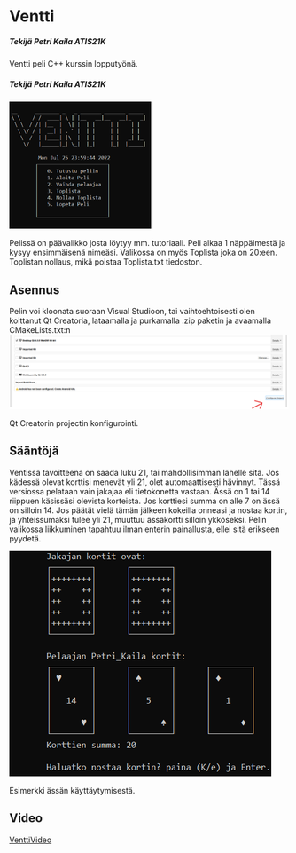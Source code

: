 # Ventti
##### Tekijä Petri Kaila ATIS21K

Ventti peli C++ kurssin lopputyönä. 

##### Tekijä Petri Kaila ATIS21K

<img src="https://github.com/PetriKaila/Ventti_harjoitus/blob/master/media/Alkuvalikko.png" alt="Alkuvalikko" style="zoom:60%;" />

Pelissä on päävalikko josta löytyy mm. tutoriaali. Peli alkaa 1 näppäimestä ja kysyy ensimmäisenä nimeäsi. Valikossa on myös Toplista joka on 20:een. 
Toplistan nollaus, mikä poistaa Toplista.txt tiedoston.																									

## Asennus

Pelin voi kloonata suoraan Visual Studioon, tai vaihtoehtoisesti olen koittanut Qt Creatoria, lataamalla ja purkamalla .zip paketin ja avaamalla CMakeLists.txt:n![qt3](https://github.com/PetriKaila/Ventti_harjoitus/blob/master/media/qt3.png)

Qt Creatorin projectin konfigurointi.

## Sääntöjä

Ventissä tavoitteena on saada luku 21, tai mahdollisimman lähelle sitä. Jos kädessä olevat korttisi menevät yli 21, olet automaattisesti hävinnyt. Tässä versiossa pelataan vain jakajaa eli tietokonetta vastaan. Ässä on 1 tai 14 riippuen käsissäsi olevista korteista. Jos korttiesi summa on alle 7 on ässä on silloin 14. Jos päätät vielä tämän jälkeen kokeilla onneasi ja nostaa kortin, ja yhteissumaksi tulee yli 21, muuttuu ässäkortti silloin ykköseksi. Pelin valikossa liikkuminen tapahtuu ilman enterin painallusta, ellei sitä erikseen pyydetä.

![Assa2](https://github.com/PetriKaila/Ventti_harjoitus/blob/master/media/Assa2.png)	

Esimerkki ässän käyttäytymisestä.

## Video
[VenttiVideo ](https://www.youtube.com/watch?v=VZuhFXxmCds)
